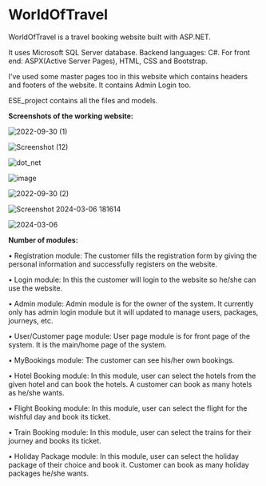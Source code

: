 # WorldOfTravel


WorldOfTravel is a travel booking website built with ASP.NET.

It uses Microsoft SQL Server database.
Backend languages: C#.
For front end: ASPX(Active Server Pages), HTML, CSS and Bootstrap.

I've used some master pages too in this website which contains headers and footers of the website.
It contains Admin Login too.

ESE_project contains all the files and models.

**Screenshots of the working website:**

![2022-09-30 (1)](https://github.com/Aniket-3103/WorldOfTravel/assets/152020923/8f169778-518c-483b-829c-6a96d476da94)






![Screenshot (12)](https://github.com/Aniket-3103/WorldOfTravel/assets/152020923/62dbbba7-6d97-4af7-b60f-2aad4adcb68d)





![dot_net](https://github.com/Aniket-3103/WorldOfTravel/assets/152020923/b5291659-3786-45d9-94cf-686bc2686732)







![image](https://github.com/Aniket-3103/WorldOfTravel/assets/152020923/1f268f57-8d04-42e4-a99d-403a3bf02d23)




![2022-09-30 (2)](https://github.com/Aniket-3103/WorldOfTravel/assets/152020923/c2ede374-2c98-4935-8f5d-635c01c67c17)




![Screenshot 2024-03-06 181614](https://github.com/Aniket-3103/WorldOfTravel/assets/152020923/064067dd-7349-40f7-a0cc-31deb420eae4)





![2024-03-06](https://github.com/Aniket-3103/WorldOfTravel/assets/152020923/77ed4a1b-6e46-4273-94e0-4a973005de91)



**Number of modules:**

•	Registration module: The customer fills the registration form by giving the personal information and successfully registers on the website.

•	Login module: In this the customer will login to the website so he/she can use the website. 

•	Admin module: Admin module is for the owner of the system. It currently only has admin login module but it will updated to manage users, packages, journeys, etc.


•	User/Customer page module: User page module is for front page of the system. It is the main/home page of the system.

•	MyBookings module: The customer can see his/her own bookings.

•	Hotel Booking module: In this module, user can select the hotels from the given hotel and can book the hotels. A customer can book as many hotels as he/she wants. 

•	Flight Booking module: In this module, user can select the flight for the wishful day and book its ticket. 

•	Train Booking module: In this module, user can select the trains for their journey and books its ticket. 

•	Holiday Package module: In this module, user can select the holiday package of their choice and book it. Customer can book as many holiday packages he/she wants. 





